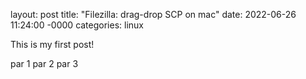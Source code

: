layout: post
title: "Filezilla: drag-drop SCP on mac"
date: 2022-06-26 11:24:00 -0000
categories: linux

This is my first post!

par 1
par 2
par 3
